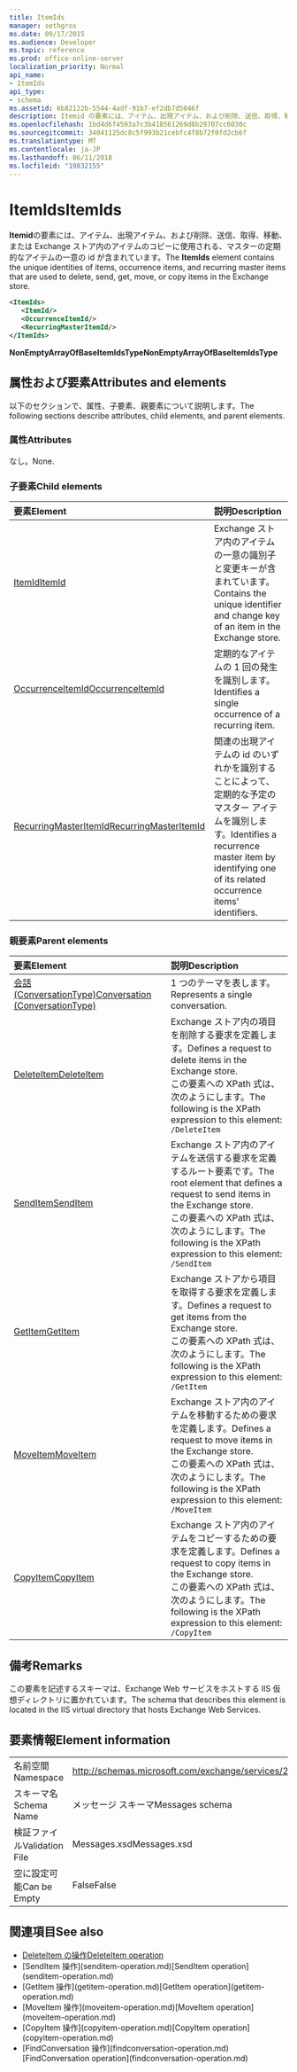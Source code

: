 ```yaml
---
title: ItemIds
manager: sethgros
ms.date: 09/17/2015
ms.audience: Developer
ms.topic: reference
ms.prod: office-online-server
localization_priority: Normal
api_name:
- ItemIds
api_type:
- schema
ms.assetid: 6b82122b-5544-4adf-91b7-ef2db7d5046f
description: Itemid の要素には、アイテム、出現アイテム、および削除、送信、取得、移動、または Exchange ストア内のアイテムのコピーに使用される、マスターの定期的なアイテムの一意の id が含まれています。
ms.openlocfilehash: 1bd4d6f4593a7c3b418561269d8b29707cc6030c
ms.sourcegitcommit: 34041125dc8c5f993b21cebfc4f8b72f0fd2cb6f
ms.translationtype: MT
ms.contentlocale: ja-JP
ms.lasthandoff: 06/11/2018
ms.locfileid: "19832155"
---
```

# <a name="itemids"></a><span data-ttu-id="f8131-103">ItemIds</span><span class="sxs-lookup"><span data-stu-id="f8131-103">ItemIds</span></span>
  
<span data-ttu-id="f8131-104">**Itemid**の要素には、アイテム、出現アイテム、および削除、送信、取得、移動、または Exchange ストア内のアイテムのコピーに使用される、マスターの定期的なアイテムの一意の id が含まれています。</span><span class="sxs-lookup"><span data-stu-id="f8131-104">The **ItemIds** element contains the unique identities of items, occurrence items, and recurring master items that are used to delete, send, get, move, or copy items in the Exchange store.</span></span>
  
```xml
<ItemIds>
   <ItemId/>
   <OccurrenceItemId/>
   <RecurringMasterItemId/>
</ItemIds>
```

<span data-ttu-id="f8131-105">**NonEmptyArrayOfBaseItemIdsType**</span><span class="sxs-lookup"><span data-stu-id="f8131-105">**NonEmptyArrayOfBaseItemIdsType**</span></span>

## <a name="attributes-and-elements"></a><span data-ttu-id="f8131-106">属性および要素</span><span class="sxs-lookup"><span data-stu-id="f8131-106">Attributes and elements</span></span>

<span data-ttu-id="f8131-107">以下のセクションで、属性、子要素、親要素について説明します。</span><span class="sxs-lookup"><span data-stu-id="f8131-107">The following sections describe attributes, child elements, and parent elements.</span></span> 
  
### <a name="attributes"></a><span data-ttu-id="f8131-108">属性</span><span class="sxs-lookup"><span data-stu-id="f8131-108">Attributes</span></span>

<span data-ttu-id="f8131-109">なし。</span><span class="sxs-lookup"><span data-stu-id="f8131-109">None.</span></span>
  
### <a name="child-elements"></a><span data-ttu-id="f8131-110">子要素</span><span class="sxs-lookup"><span data-stu-id="f8131-110">Child elements</span></span>

|<span data-ttu-id="f8131-111">**要素**</span><span class="sxs-lookup"><span data-stu-id="f8131-111">**Element**</span></span>|<span data-ttu-id="f8131-112">**説明**</span><span class="sxs-lookup"><span data-stu-id="f8131-112">**Description**</span></span>|
|:-----|:-----|
|[<span data-ttu-id="f8131-113">ItemId</span><span class="sxs-lookup"><span data-stu-id="f8131-113">ItemId</span></span>](itemid.md) <br/> |<span data-ttu-id="f8131-114">Exchange ストア内のアイテムの一意の識別子と変更キーが含まれています。</span><span class="sxs-lookup"><span data-stu-id="f8131-114">Contains the unique identifier and change key of an item in the Exchange store.</span></span>  <br/> |
|[<span data-ttu-id="f8131-115">OccurrenceItemId</span><span class="sxs-lookup"><span data-stu-id="f8131-115">OccurrenceItemId</span></span>](occurrenceitemid.md) <br/> |<span data-ttu-id="f8131-116">定期的なアイテムの 1 回の発生を識別します。</span><span class="sxs-lookup"><span data-stu-id="f8131-116">Identifies a single occurrence of a recurring item.</span></span>  <br/> |
|[<span data-ttu-id="f8131-117">RecurringMasterItemId</span><span class="sxs-lookup"><span data-stu-id="f8131-117">RecurringMasterItemId</span></span>](recurringmasteritemid.md) <br/> |<span data-ttu-id="f8131-118">関連の出現アイテムの id のいずれかを識別することによって、定期的な予定のマスター アイテムを識別します。</span><span class="sxs-lookup"><span data-stu-id="f8131-118">Identifies a recurrence master item by identifying one of its related occurrence items' identifiers.</span></span>  <br/> |
   
### <a name="parent-elements"></a><span data-ttu-id="f8131-119">親要素</span><span class="sxs-lookup"><span data-stu-id="f8131-119">Parent elements</span></span>

|<span data-ttu-id="f8131-120">**要素**</span><span class="sxs-lookup"><span data-stu-id="f8131-120">**Element**</span></span>|<span data-ttu-id="f8131-121">**説明**</span><span class="sxs-lookup"><span data-stu-id="f8131-121">**Description**</span></span>|
|:-----|:-----|
|[<span data-ttu-id="f8131-122">会話 (ConversationType)</span><span class="sxs-lookup"><span data-stu-id="f8131-122">Conversation (ConversationType)</span></span>](conversation-conversationtype.md) <br/> |<span data-ttu-id="f8131-123">1 つのテーマを表します。</span><span class="sxs-lookup"><span data-stu-id="f8131-123">Represents a single conversation.</span></span>  <br/> |
|[<span data-ttu-id="f8131-124">DeleteItem</span><span class="sxs-lookup"><span data-stu-id="f8131-124">DeleteItem</span></span>](deleteitem.md) <br/> |<span data-ttu-id="f8131-125">Exchange ストア内の項目を削除する要求を定義します。</span><span class="sxs-lookup"><span data-stu-id="f8131-125">Defines a request to delete items in the Exchange store.</span></span>  <br/> <span data-ttu-id="f8131-126">この要素への XPath 式は、次のようにします。</span><span class="sxs-lookup"><span data-stu-id="f8131-126">The following is the XPath expression to this element:</span></span>  <br/>  `/DeleteItem` <br/> |
|[<span data-ttu-id="f8131-127">SendItem</span><span class="sxs-lookup"><span data-stu-id="f8131-127">SendItem</span></span>](senditem.md) <br/> |<span data-ttu-id="f8131-128">Exchange ストア内のアイテムを送信する要求を定義するルート要素です。</span><span class="sxs-lookup"><span data-stu-id="f8131-128">The root element that defines a request to send items in the Exchange store.</span></span>  <br/> <span data-ttu-id="f8131-129">この要素への XPath 式は、次のようにします。</span><span class="sxs-lookup"><span data-stu-id="f8131-129">The following is the XPath expression to this element:</span></span>  <br/>  `/SendItem` <br/> |
|[<span data-ttu-id="f8131-130">GetItem</span><span class="sxs-lookup"><span data-stu-id="f8131-130">GetItem</span></span>](getitem.md) <br/> |<span data-ttu-id="f8131-131">Exchange ストアから項目を取得する要求を定義します。</span><span class="sxs-lookup"><span data-stu-id="f8131-131">Defines a request to get items from the Exchange store.</span></span>  <br/> <span data-ttu-id="f8131-132">この要素への XPath 式は、次のようにします。</span><span class="sxs-lookup"><span data-stu-id="f8131-132">The following is the XPath expression to this element:</span></span>  <br/>  `/GetItem` <br/> |
|[<span data-ttu-id="f8131-133">MoveItem</span><span class="sxs-lookup"><span data-stu-id="f8131-133">MoveItem</span></span>](moveitem.md) <br/> |<span data-ttu-id="f8131-134">Exchange ストア内のアイテムを移動するための要求を定義します。</span><span class="sxs-lookup"><span data-stu-id="f8131-134">Defines a request to move items in the Exchange store.</span></span>  <br/> <span data-ttu-id="f8131-135">この要素への XPath 式は、次のようにします。</span><span class="sxs-lookup"><span data-stu-id="f8131-135">The following is the XPath expression to this element:</span></span>  <br/>  `/MoveItem` <br/> |
|[<span data-ttu-id="f8131-136">CopyItem</span><span class="sxs-lookup"><span data-stu-id="f8131-136">CopyItem</span></span>](copyitem.md) <br/> |<span data-ttu-id="f8131-137">Exchange ストア内のアイテムをコピーするための要求を定義します。</span><span class="sxs-lookup"><span data-stu-id="f8131-137">Defines a request to copy items in the Exchange store.</span></span>  <br/> <span data-ttu-id="f8131-138">この要素への XPath 式は、次のようにします。</span><span class="sxs-lookup"><span data-stu-id="f8131-138">The following is the XPath expression to this element:</span></span>  <br/>  `/CopyItem` <br/> |
   
## <a name="remarks"></a><span data-ttu-id="f8131-139">備考</span><span class="sxs-lookup"><span data-stu-id="f8131-139">Remarks</span></span>

<span data-ttu-id="f8131-140">この要素を記述するスキーマは、Exchange Web サービスをホストする IIS 仮想ディレクトリに置かれています。</span><span class="sxs-lookup"><span data-stu-id="f8131-140">The schema that describes this element is located in the IIS virtual directory that hosts Exchange Web Services.</span></span>
  
## <a name="element-information"></a><span data-ttu-id="f8131-141">要素情報</span><span class="sxs-lookup"><span data-stu-id="f8131-141">Element information</span></span>

|||
|:-----|:-----|
|<span data-ttu-id="f8131-142">名前空間</span><span class="sxs-lookup"><span data-stu-id="f8131-142">Namespace</span></span>  <br/> |http://schemas.microsoft.com/exchange/services/2006/messages  <br/> |
|<span data-ttu-id="f8131-143">スキーマ名</span><span class="sxs-lookup"><span data-stu-id="f8131-143">Schema Name</span></span>  <br/> |<span data-ttu-id="f8131-144">メッセージ スキーマ</span><span class="sxs-lookup"><span data-stu-id="f8131-144">Messages schema</span></span>  <br/> |
|<span data-ttu-id="f8131-145">検証ファイル</span><span class="sxs-lookup"><span data-stu-id="f8131-145">Validation File</span></span>  <br/> |<span data-ttu-id="f8131-146">Messages.xsd</span><span class="sxs-lookup"><span data-stu-id="f8131-146">Messages.xsd</span></span>  <br/> |
|<span data-ttu-id="f8131-147">空に設定可能</span><span class="sxs-lookup"><span data-stu-id="f8131-147">Can be Empty</span></span>  <br/> |<span data-ttu-id="f8131-148">False</span><span class="sxs-lookup"><span data-stu-id="f8131-148">False</span></span>  <br/> |
   
## <a name="see-also"></a><span data-ttu-id="f8131-149">関連項目</span><span class="sxs-lookup"><span data-stu-id="f8131-149">See also</span></span>

- [<span data-ttu-id="f8131-150">DeleteItem の操作</span><span class="sxs-lookup"><span data-stu-id="f8131-150">DeleteItem operation</span></span>](deleteitem-operation.md)
- <span data-ttu-id="f8131-151">
  [SendItem 操作](senditem-operation.md)</span><span class="sxs-lookup"><span data-stu-id="f8131-151">[SendItem operation](senditem-operation.md)</span></span> 
- <span data-ttu-id="f8131-152">
  [GetItem 操作](getitem-operation.md)</span><span class="sxs-lookup"><span data-stu-id="f8131-152">[GetItem operation](getitem-operation.md)</span></span>
- <span data-ttu-id="f8131-153">
  [MoveItem 操作](moveitem-operation.md)</span><span class="sxs-lookup"><span data-stu-id="f8131-153">[MoveItem operation](moveitem-operation.md)</span></span>
- <span data-ttu-id="f8131-154">
  [CopyItem 操作](copyitem-operation.md)</span><span class="sxs-lookup"><span data-stu-id="f8131-154">[CopyItem operation](copyitem-operation.md)</span></span>
- <span data-ttu-id="f8131-155">
  [FindConversation 操作](findconversation-operation.md)</span><span class="sxs-lookup"><span data-stu-id="f8131-155">[FindConversation operation](findconversation-operation.md)</span></span>

